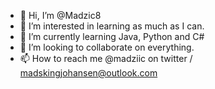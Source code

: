 - 👋 Hi, I’m @Madzic8
- 👀 I’m interested in learning as much as I can.
- 🌱 I’m currently learning Java, Python and C#
- 💞️ I’m looking to collaborate on everything.
- 📫 How to reach me @madziic on twitter / madskingjohansen@outlook.com

<!---
Madzic8/Madzic8 is a ✨ special ✨ repository because its `README.md` (this file) appears on your GitHub profile.
You can click the Preview link to take a look at your changes.
--->
